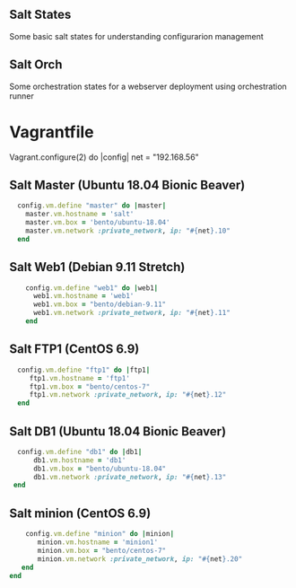 ## Salt States
Some basic salt states for understanding configurarion management

## Salt Orch
Some orchestration states for a webserver deployment using orchestration runner

# Vagrantfile
 Vagrant.configure(2) do |config|
  net = "192.168.56"
## Salt Master (Ubuntu 18.04 Bionic Beaver)
```ruby
  config.vm.define "master" do |master|
    master.vm.hostname = 'salt'
    master.vm.box = 'bento/ubuntu-18.04'
    master.vm.network :private_network, ip: "#{net}.10"
  end
```
## Salt Web1 (Debian 9.11 Stretch)
```ruby 
    config.vm.define "web1" do |web1|
      web1.vm.hostname = 'web1'
      web1.vm.box = "bento/debian-9.11"
      web1.vm.network :private_network, ip: "#{net}.11"
    end
```
## Salt FTP1 (CentOS 6.9)
```ruby
  config.vm.define "ftp1" do |ftp1|
     ftp1.vm.hostname = 'ftp1'
     ftp1.vm.box = "bento/centos-7"
     ftp1.vm.network :private_network, ip: "#{net}.12"
  end
```
 ## Salt DB1 (Ubuntu 18.04 Bionic Beaver)
 ```ruby
   config.vm.define "db1" do |db1|
       db1.vm.hostname = 'db1'
       db1.vm.box = "bento/ubuntu-18.04"
       db1.vm.network :private_network, ip: "#{net}.13"
  end
```
 ## Salt minion (CentOS 6.9)
```ruby 
    config.vm.define "minion" do |minion|
       minion.vm.hostname = 'minion1'
       minion.vm.box = "bento/centos-7"
       minion.vm.network :private_network, ip: "#{net}.20"
   end
end
```

